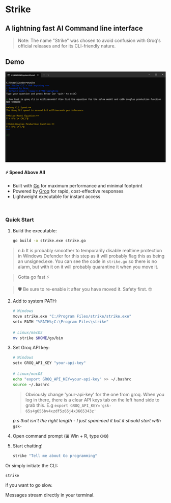 # Strike
## A lightning fast AI Command line interface

> Note: The name "Strike" was chosen to avoid confusion with Groq's official releases and for its CLI-friendly nature.

## Demo

![strike-cli](strike-cli.png)


#### ⚡ Speed Above All
- Built with [Go](https://go.dev/) for maximum performance and minimal footprint
- Powered by [Groq](https://groq.com/) for rapid, cost-effective responses
- Lightweight executable for instant access
</br>

### Quick Start
1. Build the executable:
    ```bash
    go build -o strike.exe strike.go
    ```

> n.b It is probably smoother to temporarily disable realtime protection in Windows Defender for this step as it will probably flag this as being an unsigned.exe. You can see the code in `strike.go` so there is no alarm, but with it on it will probably quarantine it when you move it. 

>Gotta go fast ⚡

>🛡️ Be sure to re-enable it after you have moved it. Safety first. 🤓


2. Add to system PATH:
    ```bash
    # Windows
    move strike.exe "C:/Program Files/strike/strike.exe"
    setx PATH "%PATH%;C:\Program Files\strike"

    # Linux/macOS
    mv strike $HOME/go/bin
    ```

3. Set Groq API key:
    ```bash
    # Windows
    setx GROQ_API_KEY "your-api-key"

    # Linux/macOS
    echo "export GROQ_API_KEY=your-api-key" >> ~/.bashrc
    source ~/.bashrc
    ```

    >Obviously change 'your-api-key' for the one from groq. When you log in there, there is a clear API keys tab on the left hand side to grab this. E.g `export GROQ_API_KEY='gsk-65s4g655bv4xzdf5z65j4x3665343z'`

    *p.s that isn't the right length - I just spammed it but it should start with* `gsk-`

4. Open command prompt (⊞ Win + R, type `CMD`)

5. Start chatting!
    ```bash
    strike "Tell me about Go programming"
    ```
Or simply initiate the CLI:

```bash
strike 
```

if you want to go slow. 

Messages stream directly in your terminal.


